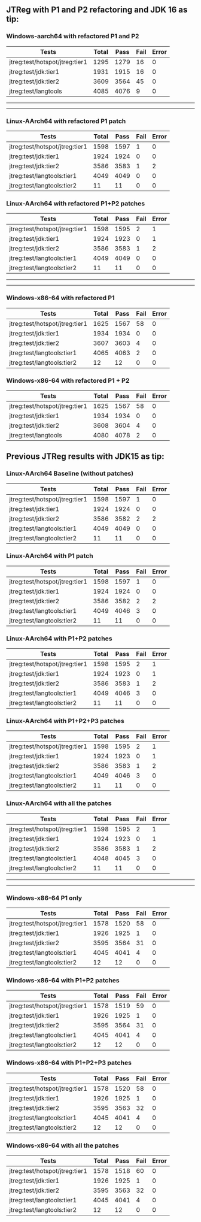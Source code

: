 ## JTReg with P1 and P2 refactoring and JDK 16 as tip:
### Windows-aarch64 with refactored P1 and P2
|Tests|Total  |Pass  | Fail | Error  |
|--|--|--|--|--|
| jtreg:test/hotspot/jtreg:tier1   | 1295 | 1279  |  16  |   0 |
| jtreg:test/jdk:tier1   | 1931 | 1915  |  16  |   0 |
| jtreg:test/jdk:tier2 | 3609 | 3564 | 45 | 0  |
| jtreg:test/langtools   | 4085 | 4076  |   9  |   0 |
____________________________________________________________
____________________________________________________________
### Linux-AArch64 with refactored P1 patch
|Tests|Total  |Pass  | Fail | Error  |
|--|--|--|--|--|
|jtreg:test/hotspot/jtreg:tier1 |  1598 | 1597|  1 | 0 |
 |  jtreg:test/jdk:tier1| 1924 | 1924 |  0 |  0 |
| jtreg:test/jdk:tier2| 3586 | 3583 |  1  | 2 |
| jtreg:test/langtools:tier1| 4049 |4049 |  0  |  0 |
| jtreg:test/langtools:tier2|   11 | 11  | 0  | 0|

### Linux-AArch64 with refactored P1+P2 patches
|Tests|Total  |Pass  | Fail | Error  |
|--|--|--|--|--|
|jtreg:test/hotspot/jtreg:tier1 |  1598  | 1595 | 2  | 1  | 
|jtreg:test/jdk:tier1 |  1924 | 1923  |   0 |  1  | 
| jtreg:test/jdk:tier2  | 3586 | 3583 |  1  |  2  | 
| jtreg:test/langtools:tier1  | 4049 | 4049   |  0  |  0  | 
| jtreg:test/langtools:tier2 | 11  |  11  |  0  |  0 | 
____________________________________________________________
____________________________________________________________
### Windows-x86-64 with refactored P1
|Tests|Total  |Pass  | Fail | Error  |
|--|--|--|--|--|
|jtreg:test/hotspot/jtreg:tier1   | 1625 | 1567|  58 |  0 | 
|jtreg:test/jdk:tier1  | 1934| 1934 |   0|   0 | 
|jtreg:test/jdk:tier2  | 3607| 3603|  4|  0 | 
|jtreg:test/langtools:tier1|  4065| 4063|  2 |  0 | 
|jtreg:test/langtools:tier2|  12 | 12 |  0 |  0|  

### Windows-x86-64 with refactored P1 + P2
|Tests|Total  |Pass  | Fail | Error  |
|--|--|--|--|--|
|jtreg:test/hotspot/jtreg:tier1  | 1625 | 1567 | 58 |  0 |
|jtreg:test/jdk:tier1  | 1934 | 1934 | 0 |  0 |
|jtreg:test/jdk:tier2  | 3608 | 3604 | 4 |  0 |
|jtreg:test/langtools  | 4080 | 4078 | 2 |  0 |

## Previous JTReg results with JDK15 as tip:
### Linux-AArch64 Baseline (without patches)
|Tests|Total  |Pass  | Fail | Error  |
|--|--|--|--|--|
|jtreg:test/hotspot/jtreg:tier1  | 1598 |1597  |1  | 0 |
| jtreg:test/jdk:tier1 | 1924 | 1924 | 0 | 0 |
| jtreg:test/jdk:tier2  | 3586 | 3582 | 2 | 2 |
| jtreg:test/langtools:tier1  | 4049 | 4049 | 0 | 0 |
| jtreg:test/langtools:tier2  | 11 | 11 | 0 | 0 |

### Linux-AArch64 with P1 patch
|Tests|Total  |Pass  | Fail | Error  |
|--|--|--|--|--|
|jtreg:test/hotspot/jtreg:tier1 |  1598 | 1597|  1 | 0 |
 |  jtreg:test/jdk:tier1| 1924 | 1924 |  0 |  0 |
| jtreg:test/jdk:tier2| 3586 | 3582 |  2  | 2 |
| jtreg:test/langtools:tier1| 4049 |4046 |  3  |  0 |
| jtreg:test/langtools:tier2|   11 | 11  | 0  | 0|

### Linux-AArch64 with P1+P2 patches
|Tests|Total  |Pass  | Fail | Error  |
|--|--|--|--|--|
|jtreg:test/hotspot/jtreg:tier1 |  1598  | 1595 | 2  | 1  | 
|jtreg:test/jdk:tier1 |  1924 | 1923  |   0 |  1  | 
| jtreg:test/jdk:tier2  | 3586 | 3583 |  1  |  2  | 
| jtreg:test/langtools:tier1  | 4049 | 4046   |  3  |  0  | 
| jtreg:test/langtools:tier2 | 11  |  11  |  0  |  0 | 

### Linux-AArch64 with P1+P2+P3 patches
|Tests|Total  |Pass  | Fail | Error  |
|--|--|--|--|--|
|jtreg:test/hotspot/jtreg:tier1|1598 |1595| 2|1|
| jtreg:test/jdk:tier1|  1924 |1923|  0| 1 |
| jtreg:test/jdk:tier2 |  3586 |3583| 1 | 2 |
| jtreg:test/langtools:tier1|4049| 4046| 3| 0 |
| jtreg:test/langtools:tier2|  11| 11| 0 | 0|

### Linux-AArch64 with all the patches
|Tests|Total  |Pass  | Fail | Error  |
|--|--|--|--|--|
| jtreg:test/hotspot/jtreg:tier1  | 1598   | 1595   |  2   |  1  | 
| jtreg:test/jdk:tier1  | 1924  | 1923  |  0   |  1   | 
|jtreg:test/jdk:tier2   | 3586  | 3583  |  1   | 2   | 
|jtreg:test/langtools:tier1   | 4048  | 4045   | 3   |  0   | 
| jtreg:test/langtools:tier2   |  11  |  11  |  0  |  0  | 

____________________________________________________________
____________________________________________________________

### Windows-x86-64 P1 only
|Tests|Total  |Pass  | Fail | Error  |
|--|--|--|--|--|
|jtreg:test/hotspot/jtreg:tier1   |  1578| 1520|  58 |  0 | 
|jtreg:test/jdk:tier1  | 1926| 1925 |   1|   0 | 
|jtreg:test/jdk:tier2  | 3595| 3564|  31|  0 | 
|jtreg:test/langtools:tier1|  4045| 4041|  4 |  0 | 
|jtreg:test/langtools:tier2|  12 | 12 |  0 |  0|    

### Windows-x86-64 with P1+P2 patches
|Tests|Total  |Pass  | Fail | Error  |
|--|--|--|--|--|
|jtreg:test/hotspot/jtreg:tier1| 1578|1519 |59 | 0 |
|jtreg:test/jdk:tier1| 1926|1925 | 1| 0 |
|jtreg:test/jdk:tier2 |3595 |3564 | 31 | 0 |
|jtreg:test/langtools:tier1 |  4045| 4041| 4 | 0 |
|jtreg:test/langtools:tier2 | 12  | 12 | 0 | 0 |  

### Windows-x86-64 with P1+P2+P3 patches
|Tests|Total  |Pass  | Fail | Error  |
|--|--|--|--|--|
|jtreg:test/hotspot/jtreg:tier1| 1578|1520 |58 | 0 |
|jtreg:test/jdk:tier1| 1926|1925 | 1| 0 |
|jtreg:test/jdk:tier2 |3595 |3563 | 32 | 0 |
|jtreg:test/langtools:tier1 |  4045| 4041| 4 | 0 |
|jtreg:test/langtools:tier2 | 12  | 12 | 0 | 0 |  

### Windows-x86-64 with all the patches
|Tests|Total  |Pass  | Fail | Error  |
|--|--|--|--|--|
| jtreg:test/hotspot/jtreg:tier1 | 1578 | 1518 | 60 | 0  | 
| jtreg:test/jdk:tier1 | 1926 | 1925 | 1 | 0  | 
| jtreg:test/jdk:tier2 | 3595 | 3563 | 32 | 0  | 
| jtreg:test/langtools:tier1 | 4045 | 4041 | 4  | 0  | 
| jtreg:test/langtools:tier2 | 12 | 12 | 0 | 0  | 
